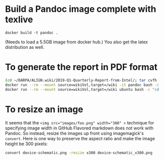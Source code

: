 # Build a Pandoc image complete with texlive

```
docker build -t pandoc .
```
(Needs to load a 5.5GB image from docker hub.)
You also get the latex distribution as well.

# To generate the report in PDF format

```bash
(cd ~/DARPA/ALIGN.wiki/2019-Q1-Quarterly-Report-from-Intel/; tar cvfh - .) | docker run --rm --mount source=wikiVol,target=/wiki -i ubuntu bash -c "cd /wiki && tar xvf -"
docker run --rm --mount source=wikiVol,target=/wiki -it pandoc bash -c "cd /wiki && pandoc 2019-Q1-Quarterly-Report-from-Intel.md -f gfm -o x.pdf"
docker run --rm --mount source=wikiVol,target=/wiki ubuntu bash -c "cd /wiki && tar cvf - x.pdf" | tar xvf - 
```

# To resize an image
It seems that the `<img src="images/foo.png" width="300" >` technique for specifying image width in GitHub Flavored markdown does not work with Pandoc.
So instead, resize the images up front using imagemagick's `convert`.
Here is one way to preserve the aspect ratio and make the image height be 300 pixels:
```bash
convert device-schematic.png -resize x300 device-schematic_x300.png
```
